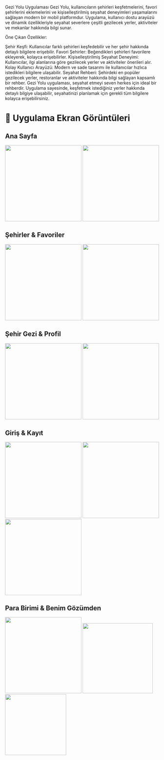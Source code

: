 Gezi Yolu Uygulaması
Gezi Yolu, kullanıcıların şehirleri keşfetmelerini, favori şehirlerini eklemelerini ve kişiselleştirilmiş seyahat deneyimleri yaşamalarını sağlayan modern bir mobil platformdur. Uygulama, kullanıcı dostu arayüzü ve dinamik özellikleriyle seyahat severlere çeşitli gezilecek yerler, aktiviteler ve mekanlar hakkında bilgi sunar.

Öne Çıkan Özellikler:

Şehir Keşfi: Kullanıcılar farklı şehirleri keşfedebilir ve her şehir hakkında detaylı bilgilere erişebilir.
Favori Şehirler: Beğendikleri şehirleri favorilere ekleyerek, kolayca erişebilirler.
Kişiselleştirilmiş Seyahat Deneyimi: Kullanıcılar, ilgi alanlarına göre gezilecek yerler ve aktiviteler önerileri alır.
Kolay Kullanıcı Arayüzü: Modern ve sade tasarımı ile kullanıcılar hızlıca istedikleri bilgilere ulaşabilir.
Seyahat Rehberi: Şehirdeki en popüler gezilecek yerler, restoranlar ve aktiviteler hakkında bilgi sağlayan kapsamlı bir rehber.
Gezi Yolu uygulaması, seyahat etmeyi seven herkes için ideal bir rehberdir. Uygulama sayesinde, keşfetmek istediğiniz yerler hakkında detaylı bilgiye ulaşabilir, seyahatinizi planlamak için gerekli tüm bilgilere kolayca erişebilirsiniz.

# 📱 Uygulama Ekran Görüntüleri

## Ana Sayfa
<img width="250" src="https://github.com/user-attachments/assets/996f0124-c984-4857-96b2-b746bc588cfa" />
<img width="250" src="https://github.com/user-attachments/assets/6782a5f9-967f-44df-8b21-0f45402f9a69" />

## Şehirler & Favoriler
<img width="250" src="https://github.com/user-attachments/assets/915db6d6-6710-47d9-adee-322d45953e05" />
<img width="250" src="https://github.com/user-attachments/assets/d8d5bd2f-ed38-4a32-b69c-55804c67577c" />

## Şehir Gezi & Profil
<img width="250" src="https://github.com/user-attachments/assets/486bf6dc-9197-48e7-9ef1-cb55f7765c26" />
<img width="250" src="https://github.com/user-attachments/assets/33a8b604-6647-48f6-aac7-7660de0a185a" />

## Giriş & Kayıt
<img width="250" src="https://github.com/user-attachments/assets/f23b9005-cb27-49bc-9c97-4a37df363bb4" />
<img width="250" src="https://github.com/user-attachments/assets/28ad0a8c-5dbb-4168-b3c4-f3d77c905010" />
<img width="250" src="https://github.com/user-attachments/assets/ad047d9b-4a86-41a0-8f90-aecdc36ac18b" />

## Para Birimi & Benim Gözümden
<img width="250" src="https://github.com/user-attachments/assets/58cf61ae-afdc-46ef-ad95-1555acf3c80e" />
<img width="230" src="https://github.com/user-attachments/assets/29e9b0d6-95ab-45ed-be5b-c96a84e2af2c" />
<img width="200" src="https://github.com/user-attachments/assets/f0ea60b2-322a-4e03-b246-8e009b86c556" />

